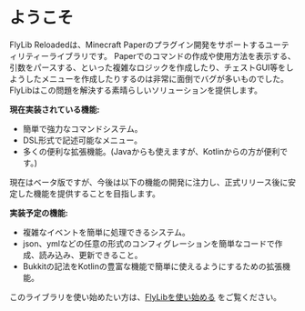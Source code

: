 # ようこそ

FlyLib Reloadedは、Minecraft Paperのプラグイン開発をサポートするユーティリティーライブラリです。
Paperでのコマンドの作成や使用方法を表示する、引数をパースする、といった複雑なロジックを作成したり、チェストGUI等をしようしたメニューを作成したりするのは非常に面倒でバグが多いものでした。
FlyLibはこの問題を解決する素晴らしいソリューションを提供します。

**現在実装されている機能:**
- 簡単で強力なコマンドシステム。
- DSL形式で記述可能なメニュー。
- 多くの便利な拡張機能。(Javaからも使えますが、Kotlinからの方が便利です。)

現在はベータ版ですが、今後は以下の機能の開発に注力し、正式リリース後に安定した機能を提供することを目指します。

**実装予定の機能:**
- 複雑なイベントを簡単に処理できるシステム。
- json、ymlなどの任意の形式のコンフィグレーションを簡単なコードで作成、読み込み、更新できること。
- Bukkitの記法をKotlinの豊富な機能で簡単に使えるようにするための拡張機能。

このライブラリを使い始めたい方は、[FlyLibを使い始める](https://github.com/TeamKun/flylib-reloaded/blob/master/wiki/ja/getting-started.md) をご覧ください。